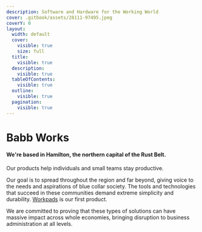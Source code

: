 ```yaml
---
description: Software and Hardware for the Working World
cover: .gitbook/assets/28111-97495.jpeg
coverY: 0
layout:
  width: default
  cover:
    visible: true
    size: full
  title:
    visible: true
  description:
    visible: true
  tableOfContents:
    visible: true
  outline:
    visible: true
  pagination:
    visible: true
---
```


# Babb Works

#### We're based in Hamilton, the northern capital of the Rust Belt.

Our products help individuals and small teams stay productive.

Our goal is to spread throughout the region and far beyond, giving voice to the needs and aspirations of blue collar society. The tools and technologies that succeed in these communities demand extreme simplicity and durability. [Workpads](products/workpads-for-mobile.md) is our first product.

We are committed to proving that these types of solutions can have massive impact across whole economies, bringing disruption to business administration at all levels.
